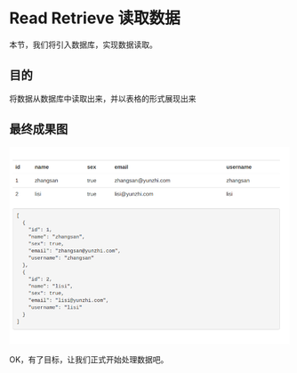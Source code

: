 # Read Retrieve 读取数据

本节，我们将引入数据库，实现数据读取。

## 目的

将数据从数据库中读取出来，并以表格的形式展现出来

## 最终成果图

![result](image/2017-10-28.1.png)

OK，有了目标，让我们正式开始处理数据吧。